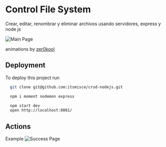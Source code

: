 
# Control File System

Crear, editar, renombrar y eliminar archivos usando servidores, express y node js

![Main Page](https://github.com/itsmisce/control-ftp/blob/main/src/img/main.png)

animations by [zer0kool](https://codepen.io/zer0kool/pen/KjZWRW)

## Deployment

To deploy this project run

```bash
  git clone git@github.com:itsmisce/crud-nodejs.git

  npm i moment nodemon express

  npm start dev
  open http://localhost:8081/
```

## Actions

Example
![Success Page](https://github.com/itsmisce/control-ftp/blob/main/src/img/example.png)
